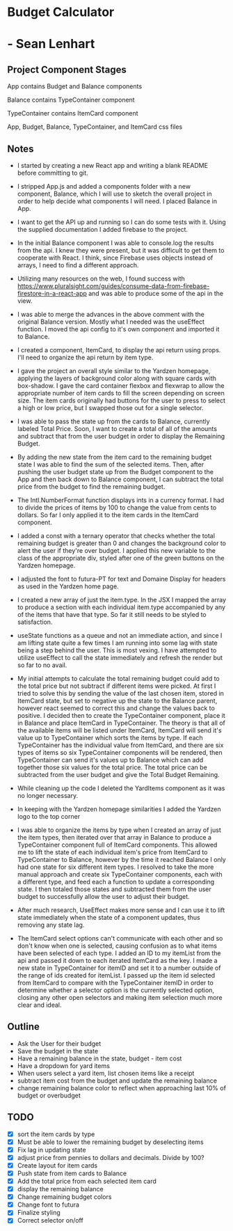 # Budget Calculator
# - Sean Lenhart

## Project Component Stages
App contains Budget and Balance components

Balance contains TypeContainer component

TypeContainer contains ItemCard component

App, Budget, Balance, TypeContainer, and ItemCard css files

## Notes
- I started by creating a new React app and writing a blank README before committing to git.

- I stripped App.js and added a components folder with a new component, Balance, which I will use to sketch the overall project in order to help decide what components I will need. I placed Balance in App.

- I want to get the API up and running so I can do some tests with it. Using the supplied documentation I added firebase to the project.

- In the initial Balance component I was able to console.log the results from the api. I knew they were present, but it was difficult to get them to cooperate with React. I think, since Firebase uses objects instead of arrays, I need to find a different approach.

- Utilizing many resources on the web, I found success with https://www.pluralsight.com/guides/consume-data-from-firebase-firestore-in-a-react-app and was able to produce some of the api in the view.

- I was able to merge the advances in the above comment with the original Balance version. Mostly what I needed was the useEffect function. I moved the api config to it's own component and imported it to Balance. 

- I created a component, ItemCard, to display the api return using props. I'll need to organize the api return by item type.

- I gave the project an overall style similar to the Yardzen homepage, applying the layers of background color along with square cards with box-shadow. I gave the card container flexbox and flexwrap to allow the appropriate number of item cards to fill the screen depending on screen size. The item cards originally had buttons for the user to press to select a high or low price, but I swapped those out for a single selector.

- I was able to pass the state up from the cards to Balance, currently labeled Total Price. Soon, I want to create a total of all of the amounts and subtract that from the user budget in order to display the Remaining Budget.

- By adding the new state from the item card to the remaining budget state I was able to find the sum of the selected items. Then, after pushing the user budget state up from the Budget component to the App and then back down to Balance component, I can subtract the total price from the budget to find the remaining budget.

- The Intl.NumberFormat function displays ints in a currency format. I had to divide the prices of items by 100 to change the value from cents to dollars. So far I only applied it to the item cards in the ItemCard component.

- I added a const with a ternary operator that checks whether the total remaining budget is greater than 0 and changes the background color to alert the user if they're over budget. I applied this new variable to the class of the appropriate div, styled after one of the green buttons on the Yardzen homepage.

- I adjusted the font to futura-PT for text and Domaine Display for headers as used in the Yardzen home page.

- I created a new array of just the item.type. In the JSX I mapped the array to produce a section with each individual item.type accompanied by any of the items that have that type. So far it still needs to be styled to satisfaction.

- useState functions as a queue and not an immediate action, and since I am lifting state quite a few times I am running into some lag with state being a step behind the user. This is most vexing. I have attempted to utilize useEffect to call the state immediately and refresh the render but so far to no avail.

- My initial attempts to calculate the total remaining budget could add to the total price but not subtract if different items were picked. At first I tried to solve this by sending the value of the last chosen item, stored in ItemCard state, but set to negative up the state to the Balance parent, however react seemed to correct this and change the values back to positive. I decided then to create the TypeContainer component, place it in Balance and place ItemCard in TypeContainer. The theory is that all of the available items will be listed under ItemCard, ItemCard will send it's value up to TypeContainer which sorts the items by type. If each TypeContainer has the individual value from ItemCard, and there are six types of items so six TypeContainer components will be rendered, then TypeContainer can send it's values up to Balance which can add together those six values for the total price. The total price can be subtracted from the user budget and give the Total Budget Remaining.

- While cleaning up the code I deleted the YardItems component as it was no longer necessary.

- In keeping with the Yardzen homepage similarities I added the Yardzen logo to the top corner

- I was able to organize the items by type when I created an array of just the item types, then iterated over that array in Balance to produce a TypeContainer component full of ItemCard components. This allowed me to lift the state of each individual item's price from ItemCard to TypeContainer to Balance, however by the time it reached Balance I only had one state for six different item types. I resolved to take the more manual approach and create six TypeContainer components, each with a different type, and feed each a function to update a corresponding state. I then totaled those states and subtracted them from the user budget to successfully allow the user to adjust their budget.

- After much research, UseEffect makes more sense and I can use it to lift state immediately when the state of a component updates, thus removing any state lag.

- The ItemCard select options can't communicate with each other and so don't know when one is selected, causing confusion as to what items have been selected of each type. I added an ID to my itemList from the api and passed it down to each iterated ItemCard as the key. I made a new state in TypeContainer for itemID and set it to a number outside of the range of ids created for itemList. I passed up the item id selected from ItemCard to compare with the TypeContainer itemID in order to determine whether a selector option is the currently selected option, closing any other open selectors and making item selection much more clear and ideal.

## Outline
- Ask the User for their budget
- Save the budget in the state
- Have a remaining balance in the state, budget - item cost
- Have a dropdown for yard items
- When users select a yard item, list chosen items like a receipt
- subtract item cost from the budget and update the remaining balance
- change remaining balance color to reflect when approaching last 10% of budget or overbudget

## TODO
- [x] sort the item cards by type
- [x] Must be able to lower the remaining budget by deselecting items
- [x] Fix lag in updating state
- [x] adjust price from pennies to dollars and decimals. Divide by 100?
- [x] Create layout for item cards
- [x] Push state from item cards to Balance
- [x] Add the total price from each selected item card
- [x] display the remaining balance
- [x] Change remaining budget colors 
- [x] Change font to futura
- [x] Finalize styling
- [x] Correct selector on/off
